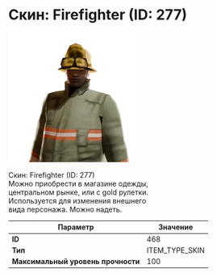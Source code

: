 # Скин: Firefighter (ID: 277)

![Item Image](../img/468.webp?raw=true)

Скин: Firefighter (ID: 277)<br>Можно приобрести в магазине одежды,<br>центральном рынке, или с gold рулетки.<br>Используется для изменения внешнего<br>вида персонажа. Можно надеть.


| Параметр | Значение |
|----------|----------|
| **ID** | 468 |
| **Тип** | ITEM_TYPE_SKIN |
| **Максимальный уровень прочности** | 100 |

